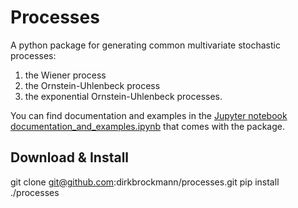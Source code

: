 # Processes

A python package for generating common multivariate stochastic processes:

1. the Wiener process
2. the Ornstein-Uhlenbeck process
3. the exponential Ornstein-Uhlenbeck processes.

You can find documentation and examples in the [Jupyter notebook documentation_and_examples.ipynb]() that comes with the package. 

## Download & Install

git clone git@github.com:dirkbrockmann/processes.git
pip install ./processes
